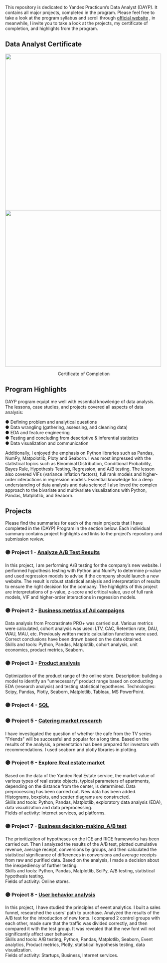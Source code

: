 This repository is dedicated to Yandex Practicum’s Data Analyst (DAYP). It contains all major projects, completed in the program. Please feel free to take a look at the program syllabus and scroll through  <a href="https://practicum.yandex.ru">official website</a> , in meanwhile, I invite you to take a look at the projects, my certificate of completion, and highlights from the program.

## Data Analyst Certificate
<p class="aligncenter">
  <img src="https://user-images.githubusercontent.com/124355797/218448709-422a8fec-e1b1-49d6-9d76-db55972cafb4.png" width="500">
  <img src="https://user-images.githubusercontent.com/124355797/220269678-26da8129-40f0-4fe2-8e4b-2d22f4ab76e8.png" width="500">
</p>

<p align="center">Certificate of Completion</p>


## Program Highlights

DAYP program equipt me well with essential knowledge of data analysis. The lessons, case studies, and projects covered all aspects of data analysis:

● Defining problem and analytical questions \
● Data wrangling (gathering, assessing, and cleaning data) \
● EDA and feature engineering \
● Testing and concluding from descriptive & inferential statistics \
● Data visualization and communication 

Additionally, I enjoyed the emphasis on Python libraries such as Pandas, NumPy, Matpolotlib, Ploty and Seaborn. I was most impressed with the statistical topics such as Binominal Distribution, Conditional Probability, Bayes Rule, Hypothesis Testing, Regression, and A/B testing. The lesson also covered VIFs (variance inflation factors), full rank models and higher-order interactions in regression models. Essential knowledge for a deep understanding of data analysis and data science! I also loved the complex approach to the bivariate and multivariate visualizations with Python, Pandas, Matplotlib, and Seaborn.

## Projects

Please find the summaries for each of the main projects that I have completed in the (DAYP) Program in the section below. Each individual summary contains project highlights and links to the project’s repository and submission review.

### 🟣 Project 1 - <a href="https://github.com/ZhannaUp/Practicum-Data-Analyst-Program_Portfolio-of-the-Projects/tree/main/Projects/Analyze%20A_B%20Test%20Results">Analyze A/B Test Results</a>    
In this project, I am performing A/B testing for the company’s new website. I performed hypothesis testing with Python and NumPy to determine p-value and used regression models to advise if the company should launch a new website. The result is robust statistical analysis and interpretation of results to ensure the right decision for the company. The highlights of this project are interpretations of p-value, z-score and critical value, use of full rank models, VIF and higher-order interactions in regression models.

### 🟣 Project 2 - <a href="https://github.com/ZhannaUp/Practicum-Data-Analyst-Program_Portfolio-of-the-Projects/tree/main/Projects/Business%20metrics%20of%20Ad%20campaigns">Business metrics of Ad campaigns</a>
Data analysis from Procrastinate PRO+ was carried out. Various metrics were calculated, cohort analysis was used: LTV, CAC, Retention rate, DAU, WAU, MAU, etc. Previously written metric calculation functions were used. Correct conclusions have been drawn based on the data obtained.\
Skills and tools: Python, Pandas, Matplotlib, cohort analysis, unit economics, product metrics, Seaborn.

### 🟣 Project 3 - <a href="https://github.com/ZhannaUp/Practicum-Data-Analyst-Program_Portfolio-of-the-Projects/tree/main/Projects/Product%20analysis">Product analysis</a>
Optimization of the product range of the online store. Description: building a model to identify an "unnecessary" product range based on conducting EDA (research analysis) and testing statistical hypotheses. Technologies: Scipy, Pandas, Plotly, Seaborn, Matplotlib, Tableau, MS PowerPoint.

### 🟣 Project 4 - <a href="https://github.com/ZhannaUp/Practicum-Data-Analyst-Program_Portfolio-of-the-Projects/tree/main/Projects/SQL">SQL</a>

### 🟣 Project 5 - <a href="https://github.com/ZhannaUp/Practicum-Data-Analyst-Program_Portfolio-of-the-Projects/tree/main/Projects/Catering%20Market%20Research">Catering market research</a>
I have investigated the question of whether the cafe from the TV series "Friends" will be successful and popular for a long time. Based on the results of the analysis, a presentation has been prepared for investors with recommendations. I used seaborn and plotly libraries in plotting.

### 🟣 Project 6 - <a href="https://github.com/ZhannaUp/Practicum-Data-Analyst-Program_Portfolio-of-the-Projects/tree/main/Projects/Explore%20Real%20estate%20market">Explore Real estate market</a>
Based on the data of the Yandex Real Estate service, the market value of various types of real estate objects, typical parameters of apartments, depending on the distance from the center, is determined. Data preprocessing has been carried out. New data has been added. Histograms, boxplots, and scatter diagrams are constructed.\
Skills and tools: Python, Pandas, Matplotlib, exploratory data analysis (EDA), data visualization and data preprocessing.\
Fields of activity: Internet services, ad platforms.

### 🟣 Project 7 - <a href="https://github.com/ZhannaUp/Practicum-Data-Analyst-Program_Portfolio-of-the-Projects/tree/main/Projects/Business%20decision-making_AB_testing">Business decision-making_A/B test</a>
The prioritization of hypotheses on the ICE and RICE frameworks has been carried out. Then I analyzed the results of the A/B test, plotted cumulative revenue, average receipt,
conversions by groups, and then calculated the statistical significance of differences in conversions and average receipts from raw and purified data. Based on the analysis, I made a decision about the inexpediency of further testing.\
Skills and tools: Python, Pandas, Matplotlib, SciPy, A/B testing, statistical hypothesis testing.\
Fields of activity: Online stores.

### 🟣 Project 8 -  <a href=". ">User behavior analysis</a>
In this project, I have studied the principles of event analytics. I built a sales funnel, researched the users' path to purchase. Analyzed
the results of the A/B test for the introduction of new fonts. I compared 2 control groups with each other, made sure that the traffic was divided correctly, and then compared it with the test group. It was revealed that the new font will not significantly affect user behavior.\
Skills and tools: A/B testing, Python, Pandas, Matplotlib, Seaborn, Event analytics, Product metrics, Plotly, statistical hypothesis testing, data visualization.\
Fields of activity: Startups, Business, Internet services.

